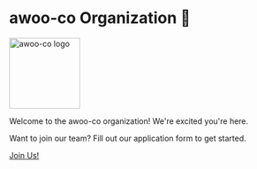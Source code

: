 # awoo-co Organization 🚀

<img width="128" height="128" alt="awoo-co logo" src="https://github.com/user-attachments/assets/e7293e2a-477b-496a-b5f1-2d6899bb428e" />

Welcome to the awoo-co organization! We're excited you're here.

Want to join our team? Fill out our application form to get started.

[Join Us!](https://forms.gle/S7bpsocyA8MuUspbA)
